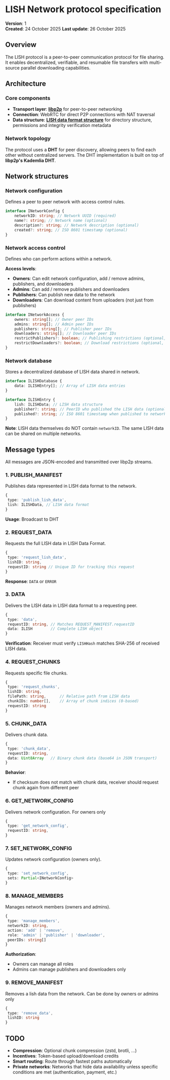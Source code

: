 # LISH Network protocol specification

**Version**: 1  
**Created**: 24 October 2025
**Last update**: 26 October 2025

## Overview

The LISH protocol is a peer-to-peer communication protocol for file sharing. It enables decentralized, verifiable, and resumable file transfers with multi-source parallel downloading capabilities.

## Architecture

### Core components

- **Transport layer**: [**libp2p**](https://en.wikipedia.org/wiki/Libp2p) for peer-to-peer networking
- **Connection**: WebRTC for direct P2P connections with NAT traversal
- **Data structure**: [**LISH data format structure**](./LISH_DATA_FORMAT.md) for directory structure, permissions and integrity verification metadata

### Network topology

The protocol uses a **DHT** for peer discovery, allowing peers to find each other without centralized servers. The DHT implementation is built on top of **libp2p's Kademlia DHT**.

## Network structures

### Network configuration

Defines a peer to peer network with access control rules.

```typescript
interface INetworkConfig {
	networkID: string; // Network UUID (required)
	name?: string; // Network name (optional)
	description?: string; // Network description (optional)
	created?: string; // ISO 8601 timestamp (optional)
}
```

### Network access control

Defines who can perform actions within a network.

**Access levels**:

- **Owners**: Can edit network configuration, add / remove admins, publishers, and downloaders
- **Admins**: Can add / remove publishers and downloaders
- **Publishers**: Can publish new data to the network
- **Downloaders**: Can download content from uploaders (not just from publishers)

```typescript
interface INetworkAccess {
	owners: string[]; // Owner peer IDs
	admins: string[]; // Admin peer IDs
	publishers: string[]; // Publisher peer IDs
	downloaders: string[]; // Downloader peer IDs
	restrictPublishers?: boolean; // Publishing restrictions (optional, default: false), true = only publishers can publish new data, false / undefined = anyone can publish
	restrictDownloaders?: boolean; // Download restrictions (optional, default: false), true = only downloaders can download, false / undefined = anyone can download
}
```

### Network database

Stores a decentralized database of LISH data shared in network.

```typescript
interface ILISHDatabase {
	data: ILISHEntry[]; // Array of LISH data entries
}
```

```typescript
interface ILISHEntry {
	lish: ILISHData; // LISH data structure
	publisher?: string; // PeerID who published the LISH data (optional if not required by network)
	published?: string; // ISO 8601 timestamp when published to network (optional if not required by network)
}
```

**Note**: LISH data themselves do NOT contain `networkID`. The same LISH data can be shared on multiple networks.

## Message types

All messages are JSON-encoded and transmitted over libp2p streams.

### 1. PUBLISH_MANIFEST

Publishes data represented in LISH data format to the network.

```typescript
{
 type: 'publish_lish_data',
 lish: ILISHData, // LISH data format
}
```

**Usage**: Broadcast to DHT

### 2. REQUEST_DATA

Requests the full LISH data in LISH Data Format.

```typescript
{
 type: 'request_lish_data',
 lishID: string,
 requestID: string // Unique ID for tracking this request
}
```

**Response**: `DATA` or `ERROR`

### 3. DATA

Delivers the LISH data in LISH data format to a requesting peer.

```typescript
{
 type: 'data',
 requestID: string, // Matches REQUEST_MANIFEST.requestID
 data: ILISH        // Complete LISH object
}
```

**Verification**: Receiver must verify `LISHHash` matches SHA-256 of received LISH data.

### 4. REQUEST_CHUNKS

Requests specific file chunks.

```typescript
{
 type: 'request_chunks',
 lishID: string,
 filePath: string,      // Relative path from LISH data
 chunkIDs: number[],    // Array of chunk indices (0-based)
 requestID: string
}
```

### 5. CHUNK_DATA

Delivers chunk data.

```typescript
{
 type: 'chunk_data',
 requestID: string,
 data: Uint8Array   // Binary chunk data (base64 in JSON transport)
}
```

**Behavior**:

- If checksum does not match with chunk data, receiver should request chunk again from different peer

### 6. GET_NETWORK_CONFIG

Delivers network configuration. For owners only

```typescript
{
 type: 'get_network_config',
 requestID: string,
}
```

### 7. SET_NETWORK_CONFIG

Updates network configuration (owners only).

```typescript
{
 type: 'set_network_config',
 sets: Partial<INetworkConfig>
}
```

### 8. MANAGE_MEMBERS

Manages network members (owners and admins).

```typescript
{
 type: 'manage_members',
 networkID: string,
 action: 'add' | 'remove',
 role: 'admin' | 'publisher' | 'downloader',
 peerIDs: string[]
}
```

**Authorization**:

- Owners can manage all roles
- Admins can manage publishers and downloaders only

### 9. REMOVE_MANIFEST

Removes a lish data from the network. Can be done by owners or admins only

```typescript
{
 type: 'remove_data',
 lishID: string
}
```

## TODO

- **Compression**: Optional chunk compression (zstd, brotli, ...)
- **Incentives**: Token-based upload/download credits
- **Smart routing**: Route through fastest paths automatically
- **Private networks**: Networks that hide data availability unless specific conditions are met (authentication, payment, etc.)
